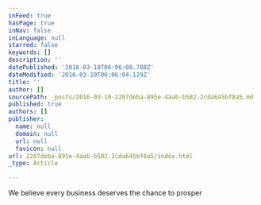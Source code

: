```yaml
---
inFeed: true
hasPage: true
inNav: false
inLanguage: null
starred: false
keywords: []
description: ''
datePublished: '2016-03-10T06:06:08.788Z'
dateModified: '2016-03-10T06:06:04.129Z'
title: ''
author: []
sourcePath: _posts/2016-03-10-2287deba-895e-4aab-b582-2cda645bf8a5.md
published: true
authors: []
publisher:
  name: null
  domain: null
  url: null
  favicon: null
url: 2287deba-895e-4aab-b582-2cda645bf8a5/index.html
_type: Article

---
```

We believe every business deserves the chance to prosper